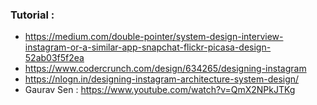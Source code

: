 ### Tutorial :
* https://medium.com/double-pointer/system-design-interview-instagram-or-a-similar-app-snapchat-flickr-picasa-design-52ab03f5f2ea
* https://www.codercrunch.com/design/634265/designing-instagram
* https://nlogn.in/designing-instagram-architecture-system-design/ 
* Gaurav Sen : https://www.youtube.com/watch?v=QmX2NPkJTKg
